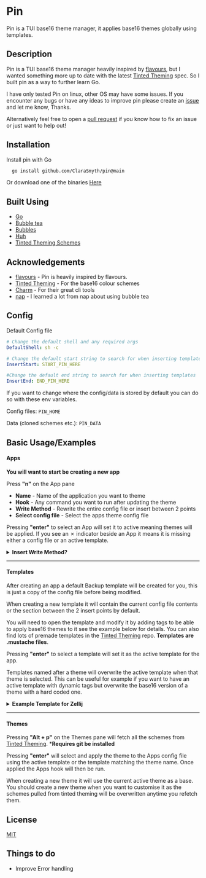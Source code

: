 # Pin

Pin is a TUI base16 theme manager, it applies base16 themes globally using templates.

## Description

Pin is a TUI base16 theme manager heavily inspired by [flavours](https://github.com/Misterio77/flavours), but I wanted something more up to date with the latest [Tinted Theming](https://github.com/tinted-theming) spec. So I built pin as a way to further learn Go.

I have only tested Pin on linux, other OS may have some issues. If you encounter any bugs or have any ideas to improve pin please create an [issue](https://github.com/ClaraSmyth/pin/issues) and let me know, Thanks.

Alternatively feel free to open a [pull request](https://github.com/ClaraSmyth/pin/pulls) if you know how to fix an issue or just want to help out!

## Installation

Install pin with Go

```bash
  go install github.com/ClaraSmyth/pin@main
```

Or download one of the binaries [Here](https://github.com/ClaraSmyth/pin/releases)

## Built Using

- [Go](https://go.dev/)
- [Bubble tea](https://github.com/charmbracelet/bubbletea)
- [Bubbles](https://github.com/charmbracelet/bubbles)
- [Huh](https://github.com/charmbracelet/huh) 
- [Tinted Theming Schemes](https://github.com/tinted-theming/schemes)

## Acknowledgements

- [flavours](https://github.com/Misterio77/flavours) - Pin is heavily inspired by flavours.
- [Tinted Theming](https://github.com/tinted-theming) - For the base16 colour schemes
- [Charm](https://charm.sh/) - For their great cli tools
- [nap](https://github.com/maaslalani/nap) - I learned a lot from nap about using bubble tea

## Config

Default Config file

```yaml
# Change the default shell and any required args
DefaultShell: sh -c

# Change the default start string to search for when inserting templates
InsertStart: START_PIN_HERE

#Change the default end string to search for when inserting templates
InsertEnd: END_PIN_HERE
```

If you want to change where the config/data is stored by default you can do so with these env variables.

Config files: `PIN_HOME`

Data (cloned schemes etc.): `PIN_DATA`


## Basic Usage/Examples

#### Apps

**You will want to start be creating a new app**

Press **"n"** on the App pane

- **Name** - Name of the application you want to theme
- **Hook** - Any command you want to run after updating the theme
- **Write Method** - Rewrite the entire config file or insert between 2 points
- **Select config file** - Select the apps theme config file

Pressing **"enter"** to select an App will set it to active meaning themes will be applied. If you see an ✗ indicator beside an App it means it is missing either a config file or an active template.

<details>
<summary><b>Insert Write Method?</b></summary>
    <br>
    
If you selected the insert write method you will want to wrap the lines where  you want the template to be inserted in 2 comments. The first must contain the text **"START_PIN_HERE"** and the second must contain **"END_PIN_HERE"**. These insert strings can be changed in the config if required.

**Example**
```
...
# START_PIN_HERE
Any lines you want pin to
overwrite with the template
# END_PIN_HERE
...
```
</details>

---

#### Templates

After creating an app a default Backup template will be created for you, this is just a copy of the config file before being modified.

When creating a new template it will contain the current config file contents or the section between the 2 insert points by default.

You will need to open the template and modify it by adding tags to be able to apply base16 themes to it see the example below for details. You can also find lots of premade templates in the [Tinted Theming](https://github.com/tinted-theming/home) repo. **Templates are .mustache files**.

Pressing **"enter"** to select a template will set it as the active template for the app.

Templates named after a theme will overwrite the active template when that theme is selected. This can be useful for example if you want to have an active template with dynamic tags but overwrite the base16 version of a theme with a hard coded one.
 
<details>
<summary><b>Example Template for Zellij</b></summary>
<br>
    
In this example the **{{base06-hex}}** tag will be replaced with the correct hex color when applying a theme.

```mustache
    themes {
        base16 {
            fg "#{{base06-hex}}"
            bg "#{{base02-hex}}"
            black "#{{base00-hex}}"
            red "#{{base08-hex}}"
            green "#{{base0D-hex}}"
            yellow "#{{base0B-hex}}"
            blue "#{{base0C-hex}}"
            magenta "#{{base0D-hex}}"
            cyan "#{{base0E-hex}}"
            white "#{{base06-hex}}"
            orange "#{{base0A-hex}}"
        }
    }
```
</details>

---

#### Themes 

Pressing **"Alt + p"** on the Themes pane will fetch all the schemes from [Tinted Theming](https://github.com/tinted-theming/home). ***Requires git be  installed**

Pressing **"enter"** will select and apply the theme to the Apps config file using the active template or the template matching the theme name. Once applied the Apps hook will then be run.

When creating a new theme it will use the current active theme as a base. You should create a new theme when you want to customise it as the schemes pulled from tinted theming will be overwritten anytime you refetch them.


## License

[MIT](https://github.com/ClaraSmyth/pin/blob/main/LICENSE)


## Things to do

- Improve Error handling

